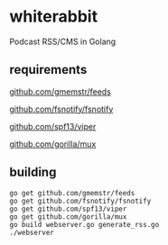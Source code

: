 # whiterabbit
Podcast RSS/CMS in Golang

## requirements

[github.com/gmemstr/feeds](https://github.com/gmemstr/feeds)

[github.com/fsnotify/fsnotify](https://github.com/fsnotify/fsnotify)

[github.com/spf13/viper](https://github.com/spf13/viper)

[github.com/gorilla/mux](https://github.com/gorilla/mux)

## building

```
go get github.com/gmemstr/feeds
go get github.com/fsnotify/fsnotify
go get github.com/spf13/viper
go get github.com/gorilla/mux
go build webserver.go generate_rss.go
./webserver
```
